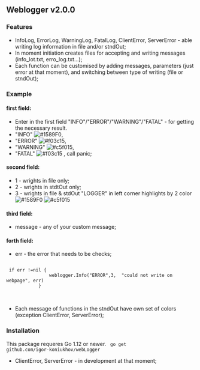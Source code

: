 ## Weblogger v2.0.0
### Features
- InfoLog, ErrorLog, WarningLog, FatalLog, ClientError, ServerError - able writing log information in file and/or stndOut;
- In moment initiation creates files for accepting and writing messages (info_lot.txt, erro_log.txt...);
- Each function can be customised by adding messages, parameters (just error at that moment), and switching between 
type of writing (file or stndOut);
### Example 

#### first field:
- Enter in the first field "INFO"/"ERROR"/"WARNING"/"FATAL" - for getting the necessary result.
- "INFO" ![#1589F0](https://via.placeholder.com/15/1589F0/000000?text=+),
- "ERROR" ![#f03c15](https://via.placeholder.com/15/f03c15/000000?text=+), 
- "WARNING" ![#c5f015](https://via.placeholder.com/15/c5f015/000000?text=+),
- "FATAL" ![#f03c15](https://via.placeholder.com/15/f03c15/000000?text=+) , call panic;

#### second field:  
- 1 - wrights in file only;
- 2 - wrights in stdtOut only;
- 3 - wrights in file & stdOut "LOGGER" in left corner highlights by 2 color ![#1589F0](https://via.placeholder.com/15/1589F0/000000?text=+LOG) ![#c5f015](https://via.placeholder.com/15/c5f015/000000?text=+GER) 

#### third field:
- message - any of your custom message;

#### forth field:
- err - the error that needs to be checks;

 <code> 
 if err !=nil {
        		weblogger.Info("ERROR",3,  "could not write on webpage", err)
        	}     	
 </code>
 <br/>
 <br/>    
 
 
 
 - Each message of functions in the stndOut have own set of colors (exception ClientError, ServerError);
 ### Installation
 
 This package requeres Go 1.12 or newer.
<code>
go get github.com/igor-koniukhov/webLogger
</code>

- ClientError, ServerError - in development at that moment;